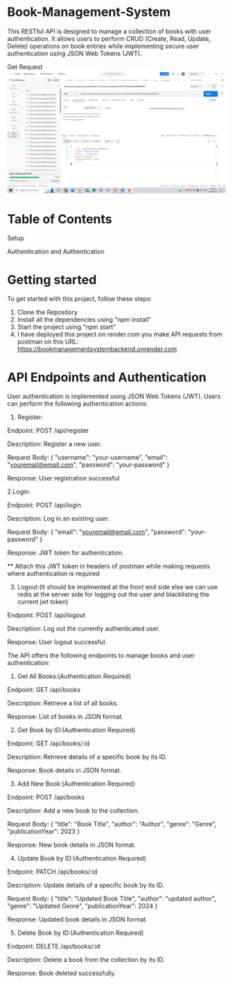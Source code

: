﻿# Book-Management-System

 This RESTful API is designed to manage a collection of books with user authentication.
 It allows users to perform CRUD (Create, Read, Update, Delete) operations on book entries while implementing secure user authentication using JSON Web Tokens (JWT).

 Get Request
 ![Get Request](get%20request.png)

#  Table of Contents

Setup

Authentication and Authentication


# Getting started

To get started with this project, follow these steps:

1. Clone the Repository
2. Install all the dependencies using "npm install"
3. Start the project using "npm start"
4. I have deployed this project on render.com you make API requests from postman on this URL: https://bookmanagementsystembackend.onrender.com

# API Endpoints and Authentication

User authentication is implemented using JSON Web Tokens (JWT). Users can perform the following authentication actions:

1. Register:
   
Endpoint: POST /api/register

Description: Register a new user.

Request Body: { "username": "your-username", "email": "youremail@email.com", "password": "your-password" }

Response: User registration successful



2.Login:

Endpoint: POST /api/login

Description: Log in an existing user.

Request Body: { "email": "youremail@email.com", "password": "your-password" }

Response: JWT token for authentication.

** Attach this JWT token in headers of postman while making requests where authentication is required



3. Logout:(It should be implmented at the front end side else we can use redis at the server side for logging out the user and blacklisting the current jwt token)

Endpoint: POST /api/logout

Description: Log out the currently authenticated user.

Response: User logout successful.



The API offers the following endpoints to manage books and user authentication:



1. Get All Books:(Authentication Required)

Endpoint: GET /api/books

Description: Retrieve a list of all books.

Response: List of books in JSON format.



2. Get Book by ID:(Authentication Required)

Endpoint: GET /api/books/:id

Description: Retrieve details of a specific book by its ID.

Response: Book details in JSON format.



3. Add New Book:(Authentication Required)

Endpoint: POST /api/books

Description: Add a new book to the collection.

Request Body: { "title": "Book Title", "author": "Author", "genre": "Genre", "publicationYear": 2023 }

Response: New book details in JSON format.



4. Update Book by ID:(Authentication Required)

Endpoint: PATCH /api/books/:id

Description: Update details of a specific book by its ID.

Request Body: { "title": "Updated Book Title", "author": "updated author", "genre": "Updated Genre", "publicationYear": 2024 }

Response: Updated book details in JSON format.



5. Delete Book by ID:(Authentication Required)

Endpoint: DELETE /api/books/:id

Description: Delete a book from the collection by its ID.

Response: Book deleted successfully.


